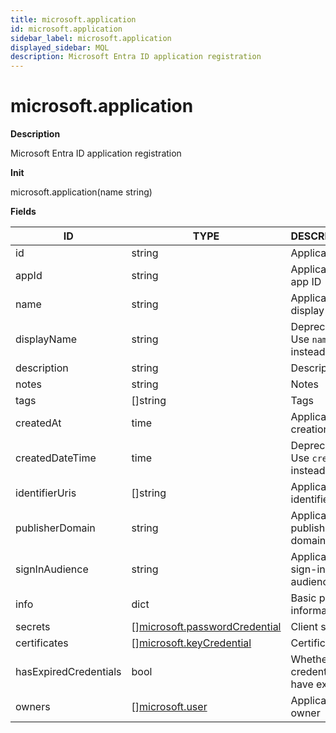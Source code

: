 ```yaml
---
title: microsoft.application
id: microsoft.application
sidebar_label: microsoft.application
displayed_sidebar: MQL
description: Microsoft Entra ID application registration
---
```


# microsoft.application

**Description**

Microsoft Entra ID application registration

**Init**

microsoft.application(name string)

**Fields**

| ID                    | TYPE                                                                      | DESCRIPTION                          |
| --------------------- | ------------------------------------------------------------------------- | ------------------------------------ |
| id                    | string                                                                    | Application ID                       |
| appId                 | string                                                                    | Application app ID                   |
| name                  | string                                                                    | Application display name             |
| displayName           | string                                                                    | Deprecated: Use `name` instead       |
| description           | string                                                                    | Description                          |
| notes                 | string                                                                    | Notes                                |
| tags                  | &#91;&#93;string                                                          | Tags                                 |
| createdAt             | time                                                                      | Application creation date            |
| createdDateTime       | time                                                                      | Deprecated: Use `createdAt` instead  |
| identifierUris        | &#91;&#93;string                                                          | Application identifier URIs          |
| publisherDomain       | string                                                                    | Application publisher domain         |
| signInAudience        | string                                                                    | Application sign-in audience         |
| info                  | dict                                                                      | Basic profile information            |
| secrets               | &#91;&#93;[microsoft.passwordCredential](microsoft.passwordcredential.md) | Client secrets                       |
| certificates          | &#91;&#93;[microsoft.keyCredential](microsoft.keycredential.md)           | Certificates                         |
| hasExpiredCredentials | bool                                                                      | Whether the credentials have expired |
| owners                | &#91;&#93;[microsoft.user](microsoft.user.md)                             | Application owner                    |
